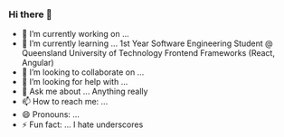 ### Hi there 👋

- 🔭 I’m currently working on ...
- 🌱 I’m currently learning ...
1st Year Software Engineering Student @ Queensland University of Technology
Frontend Frameworks (React, Angular)
- 👯 I’m looking to collaborate on ...
- 🤔 I’m looking for help with ...
- 💬 Ask me about ...
Anything really
- 📫 How to reach me: ...
- 😄 Pronouns: ...
- ⚡ Fun fact: ...
I hate underscores

